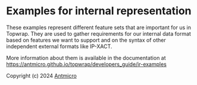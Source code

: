 # Examples for internal representation

These examples represent different feature sets that are important for us in Topwrap.
They are used to gather requirements for our internal data format based on features we want to support and on the syntax of other independent external formats like IP-XACT.

More information about them is available in the documentation at https://antmicro.github.io/topwrap/developers_guide/ir-examples

Copyright (c) 2024 [Antmicro](https://antmicro.com)
